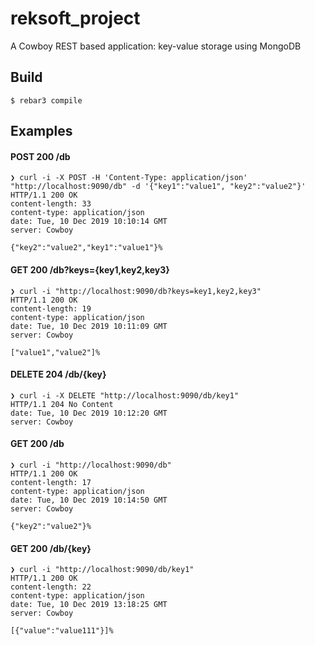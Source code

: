 reksoft_project
=====

A Cowboy REST based application: key-value storage using MongoDB

Build
-----

    $ rebar3 compile

Examples
-----

#### POST 200 /db
```
❯ curl -i -X POST -H 'Content-Type: application/json' "http://localhost:9090/db" -d '{"key1":"value1", "key2":"value2"}'
HTTP/1.1 200 OK
content-length: 33
content-type: application/json
date: Tue, 10 Dec 2019 10:10:14 GMT
server: Cowboy

{"key2":"value2","key1":"value1"}%
```

#### GET 200 /db?keys={key1,key2,key3}
```
❯ curl -i "http://localhost:9090/db?keys=key1,key2,key3"
HTTP/1.1 200 OK
content-length: 19
content-type: application/json
date: Tue, 10 Dec 2019 10:11:09 GMT
server: Cowboy

["value1","value2"]%
```

#### DELETE 204 /db/{key}
```
❯ curl -i -X DELETE "http://localhost:9090/db/key1"
HTTP/1.1 204 No Content
date: Tue, 10 Dec 2019 10:12:20 GMT
server: Cowboy
```

#### GET 200 /db
```
❯ curl -i "http://localhost:9090/db"
HTTP/1.1 200 OK
content-length: 17
content-type: application/json
date: Tue, 10 Dec 2019 10:14:50 GMT
server: Cowboy

{"key2":"value2"}%
```

#### GET 200 /db/{key}
```
❯ curl -i "http://localhost:9090/db/key1"
HTTP/1.1 200 OK
content-length: 22
content-type: application/json
date: Tue, 10 Dec 2019 13:18:25 GMT
server: Cowboy

[{"value":"value111"}]%
```
